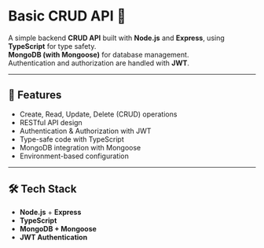 # Basic CRUD API 🚀

A simple backend **CRUD API** built with **Node.js** and **Express**, using **TypeScript** for type safety.  
**MongoDB (with Mongoose)** for database management.  
Authentication and authorization are handled with **JWT**.

---

## 📌 Features
- Create, Read, Update, Delete (CRUD) operations
- RESTful API design
- Authentication & Authorization with JWT
- Type-safe code with TypeScript
- MongoDB integration with Mongoose
- Environment-based configuration

---

## 🛠️ Tech Stack
- **Node.js** + **Express**
- **TypeScript**
- **MongoDB + Mongoose**
- **JWT Authentication**
